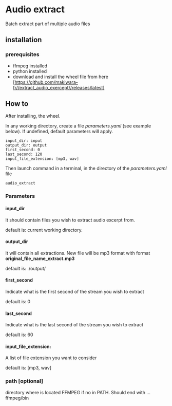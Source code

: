# Audio extract 

Batch extract part of multiple audio files

## installation 

### prerequisites

* ffmpeg installed
* python installed
* download and install the wheel file from here [https://github.com/makiwara-fr//extract_audio_exercept//releases/latest]



## How to

After installing, the wheel.

In any working directory, create a file *parameters.yaml* (see example below). If undefined, default parameters will apply.

```
input_dir: input
output_dir: output
first_second: 0
last_second: 120
input_file_extension: [mp3, wav]
```

Then launch command in a terminal, in the directory of the *parameters.yaml* file

```
audio_extract
```

### Parameters

#### input_dir

It should contain files you wish to extract audio excerpt from.

default is: current working directory.

#### output_dir

It will contain all extractions. New file will be mp3 format with format **original_file_name_extract.mp3**

default is: ./output/

#### first_second

Indicate what is the first second of the stream you wish to extract

default is: 0

#### last_second

Indicate what is the last second of the stream you wish to extract

default is: 60

#### input_file_extension: 
A list of file extension you want to consider 

default is: [mp3, wav]

### path [optional]
directory where is located FFMPEG if no in PATH. Should end with ... ffmpeg/bin